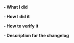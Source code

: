 <!--
Please make sure you've read and understood our contributing guidelines;
https://github.com/humanlayer/humanlayer/blob/master/CONTRIBUTING.md

If this is a bug fix, make sure your description includes "fixes #xxxx", or
"closes #xxxx"

Please provide the following information:

-->

**- What I did**

**- How I did it**

**- How to verify it**

**- Description for the changelog**

<!--
Write a short (one line) summary that describes the changes in this
pull request for inclusion in the changelog:
-->

<!--
**- A picture of a cute animal (not mandatory but encouraged)**

-->
